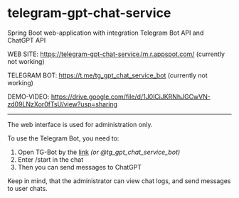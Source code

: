 # telegram-gpt-chat-service
Spring Boot web-application with integration Telegram Bot API and ChatGPT API

WEB SITE: https://telegram-gpt-chat-service.lm.r.appspot.com/ (currently not working)

TELEGRAM BOT: https://t.me/tg_gpt_chat_service_bot (currently not working)

DEMO-VIDEO: https://drive.google.com/file/d/1J0lCiJKRNhJGCwVN-zd09LNzXor0fTsU/view?usp=sharing

---
The web interface is used for administration only.

To use the Telegram Bot, you need to:
1) Open TG-Bot by the <a href="https://t.me/tg_gpt_chat_service_bot">link</a> <i>(or @tg_gpt_chat_service_bot)</i>
2) Enter /start in the chat
3) Then you can send messages to ChatGPT

Keep in mind, that the administrator can view chat logs, and send messages to user chats.
